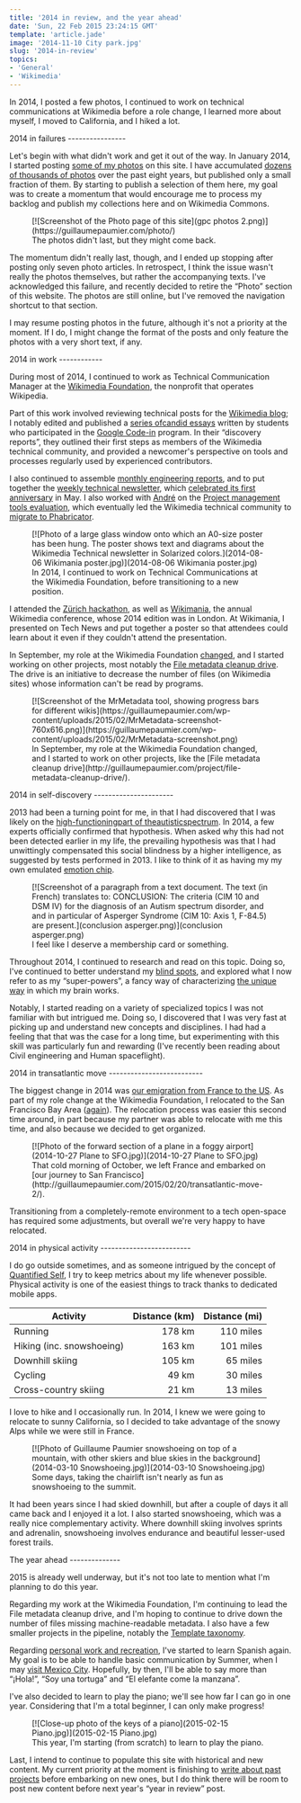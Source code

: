 ```yaml
---
title: '2014 in review, and the year ahead'
date: 'Sun, 22 Feb 2015 23:24:15 GMT'
template: 'article.jade'
image: '2014-11-10 City park.jpg'
slug: '2014-in-review'
topics:
- 'General'
- 'Wikimedia'
---
```


In 2014, I posted a few photos, I continued to work on technical communications at Wikimedia before a role change, I learned more about myself, I moved to California, and I hiked a lot.

<section>
2014 in failures
----------------

Let's begin with what didn't work and get it out of the way. In January 2014, I started posting [some of my photos](http://guillaumepaumier.com/photo/) on this site. I have accumulated [dozens of thousands of photos](http://guillaumepaumier.com/2014/01/06/42812-photos/) over the past eight years, but published only a small fraction of them. By starting to publish a selection of them here, my goal was to create a momentum that would encourage me to process my backlog and publish my collections here and on Wikimedia Commons.

<figure>
[![Screenshot of the Photo page of this site](gpc photos 2.png)](https://guillaumepaumier.com/photo/)
<figcaption>The photos didn't last, but they might come back.</figcaption>
</figure>

The momentum didn't really last, though, and I ended up stopping after posting only seven photo articles. In retrospect, I think the issue wasn't really the photos themselves, but rather the accompanying texts. I've acknowledged this failure, and recently decided to retire the “Photo” section of this website. The photos are still online, but I've removed the navigation shortcut to that section.

I may resume posting photos in the future, although it's not a priority at the moment. If I do, I might change the format of the posts and only feature the photos with a very short text, if any.
</section>

<section>
2014 in work
------------

During most of 2014, I continued to work as Technical Communication Manager at the [Wikimedia Foundation](https://wikimediafoundation.org/), the nonprofit that operates Wikipedia.

Part of this work involved reviewing technical posts for the [Wikimedia blog](https://blog.wikimedia.org/); I notably edited and published a [series of](https://blog.wikimedia.org/2014/03/25/seeing-through-the-eyes-of-new-technical-contributors/)[candid essays](https://blog.wikimedia.org/2014/03/25/seeing-through-the-eyes-of-new-technical-contributors/) written by students who participated in the [Google Code-in](http://www.google-melange.com/gci/document/show/gci_program/google/gci2013/about_page) program. In their “discovery reports”, they outlined their first steps as members of the Wikimedia technical community, and provided a newcomer's perspective on tools and processes regularly used by experienced contributors.

I also continued to assemble [monthly engineering reports](http://www.mediawiki.org/wiki/Category:Wikimedia_engineering_reports), and to put together the [weekly technical newsletter](https://guillaumepaumier.com/project/wikimedia-tech-news/), which [celebrated its first anniversary](https://blog.wikimedia.org/2014/05/20/celebrating-one-year-of-tech-news/) in May. I also worked with [André](http://blogs.gnome.org/aklapper/) on the [Project management tools evaluation](https://www.mediawiki.org/wiki/Project_management_tools/Review), which eventually led the Wikimedia technical community to [migrate to Phabricator](https://blog.wikimedia.org/2014/06/10/on-our-way-to-phabricator/).

<figure>
[![Photo of a large glass window onto which an A0-size poster has been hung. The poster shows text and diagrams about the Wikimedia Technical newsletter in Solarized colors.](2014-08-06 Wikimania poster.jpg)](2014-08-06 Wikimania poster.jpg)
<figcaption>In 2014, I continued to work on Technical Communications at the Wikimedia Foundation, before transitioning to a new position.</figcaption>
</figure>

I attended the [Zürich hackathon](https://blog.wikimedia.org/2014/05/10/tech-wizards-behind-wikipedia-meet-in-zurich-for-hackathon/), as well as [Wikimania](http://wikimania2014.wikimedia.org/), the annual Wikimedia conference, whose 2014 edition was in London. At Wikimania, I presented on Tech News and put together a poster so that attendees could learn about it even if they couldn't attend the presentation.

In September, my role at the Wikimedia Foundation [changed](https://lists.wikimedia.org/pipermail/wikimediaannounce-l/2014-October/000993.html), and I started working on other projects, most notably the [File metadata cleanup drive](http://guillaumepaumier.com/project/file-metadata-cleanup-drive/). The drive is an initiative to decrease the number of files (on Wikimedia sites) whose information can't be read by programs.

<figure>
[![Screenshot of the MrMetadata tool, showing progress bars for different wikis](https://guillaumepaumier.com/wp-content/uploads/2015/02/MrMetadata-screenshot-760x616.png)](https://guillaumepaumier.com/wp-content/uploads/2015/02/MrMetadata-screenshot.png)
<figcaption>In September, my role at the Wikimedia Foundation changed, and I started to work on other projects, like the [File metadata cleanup drive](http://guillaumepaumier.com/project/file-metadata-cleanup-drive/).</figcaption>
</figure>
</section>

<section>
2014 in self-discovery
----------------------

2013 had been a turning point for me, in that I had discovered that I was likely on the [high-functioning](https://en.wikipedia.org/wiki/Asperger_syndrome)[part of the](https://en.wikipedia.org/wiki/Asperger_syndrome)[autistic](https://en.wikipedia.org/wiki/Asperger_syndrome)[spectrum](https://en.wikipedia.org/wiki/Asperger_syndrome). In 2014, a few experts officially confirmed that hypothesis. When asked why this had not been detected earlier in my life, the prevailing hypothesis was that I had unwittingly compensated this social blindness by a higher intelligence, as suggested by tests performed in 2013. I like to think of it as having my my own emulated [emotion chip](https://en.wikipedia.org/wiki/Data_(Star_Trek)).

<figure>
[![Screenshot of a paragraph from a text document. The text (in French) translates to: CONCLUSION: The criteria (CIM 10 and DSM IV) for the diagnosis of an Autism spectrum disorder, and and in particular of Asperger Syndrome (CIM 10: Axis 1, F-84.5) are present.](conclusion asperger.png)](conclusion asperger.png)
<figcaption>I feel like I deserve a membership card or something.</figcaption>
</figure>

Throughout 2014, I continued to research and read on this topic. Doing so, I've continued to better understand my [blind spots](http://aspiesforpresident.tumblr.com/), and explored what I now refer to as my “super-powers”, a fancy way of characterizing [the unique way](http://arstechnica.com/science/2015/01/the-connections-in-autistic-brains-are-idiosyncratic-and-individualized/) in which my brain works.

Notably, I started reading on a variety of specialized topics I was not familiar with but intrigued me. Doing so, I discovered that I was very fast at picking up and understand new concepts and disciplines. I had had a feeling that that was the case for a long time, but experimenting with this skill was particularly fun and rewarding (I've recently been reading about Civil engineering and Human spaceflight).
</section>

<section>
2014 in transatlantic move
--------------------------

The biggest change in 2014 was [our emigration from France to the US](http://guillaumepaumier.com/2015/02/20/transatlantic-move-2/%20"Transatlantic%20move%20II:%20They"). As part of my role change at the Wikimedia Foundation, I relocated to the San Francisco Bay Area ([again](https://guillaumepaumier.com/2010/01/27/back-in-the-game/)). The relocation process was easier this second time around, in part because my partner was able to relocate with me this time, and also because we decided to get organized.

<figure>
[![Photo of the forward section of a plane in a foggy airport](2014-10-27 Plane to SFO.jpg)](2014-10-27 Plane to SFO.jpg)
<figcaption>That cold morning of October, we left France and embarked on [our journey to San Francisco](http://guillaumepaumier.com/2015/02/20/transatlantic-move-2/).</figcaption>
</figure>

Transitioning from a completely-remote environment to a tech open-space has required some adjustments, but overall we're very happy to have relocated.
</section>

<section>
2014 in physical activity
-------------------------

I do go outside sometimes, and as someone intrigued by the concept of [Quantified Self](https://en.wikipedia.org/wiki/Quantified_Self), I try to keep metrics about my life whenever possible. Physical activity is one of the easiest things to track thanks to dedicated mobile apps.

| Activity                  | Distance (km) | Distance (mi) |
| ------------------------- | -------------:| -------------:|
| Running                   | 178 km        | 110 miles     |
| Hiking (inc. snowshoeing) | 163 km        | 101 miles     |
| Downhill skiing           | 105 km        | 65 miles      |
| Cycling                   | 49 km         | 30 miles      |
| Cross-country skiing      | 21 km         | 13 miles      |


I love to hike and I occasionally run. In 2014, I knew we were going to relocate to sunny California, so I decided to take advantage of the snowy Alps while we were still in France.

<figure>
[![Photo of Guillaume Paumier snowshoeing on top of a mountain, with other skiers and blue skies in the background](2014-03-10 Snowshoeing.jpg)](2014-03-10 Snowshoeing.jpg)
<figcaption>Some days, taking the chairlift isn't nearly as fun as snowshoeing to the summit.</figcaption>
</figure>

It had been years since I had skied downhill, but after a couple of days it all came back and I enjoyed it a lot. I also started snowshoeing, which was a really nice complementary activity. Where downhill skiing involves sprints and adrenalin, snowshoeing involves endurance and beautiful lesser-used forest trails.
</section>

<section>
The year ahead
--------------

2015 is already well underway, but it's not too late to mention what I'm planning to do this year.

Regarding my work at the Wikimedia Foundation, I'm continuing to lead the File metadata cleanup drive, and I'm hoping to continue to drive down the number of files missing machine-readable metadata. I also have a few smaller projects in the pipeline, notably the [Template taxonomy](http://meta.wikimedia.org/wiki/Templates/Taxonomy).

Regarding [personal work and recreation](https://twitter.com/gpaumier/status/422032557064986625), I've started to learn Spanish again. My goal is to be able to handle basic communication by Summer, when I may [visit Mexico City](https://wikimania2015.wikimedia.org/wiki/Main_Page). Hopefully, by then, I'll be able to say more than “¡Hola!”, “Soy una tortuga” and “El elefante come la manzana”.

I've also decided to learn to play the piano; we'll see how far I can go in one year. Considering that I'm a total beginner, I can only make progress!

<figure>
[![Close-up photo of the keys of a piano](2015-02-15 Piano.jpg)](2015-02-15 Piano.jpg)
<figcaption>This year, I'm starting (from scratch) to learn to play the piano.</figcaption>
</figure>

Last, I intend to continue to populate this site with historical and new content. My current priority at the moment is finishing to [write about past projects](https://guillaumepaumier.com/projects/) before embarking on new ones, but I do think there will be room to post new content before next year's “year in review” post.
</section>
